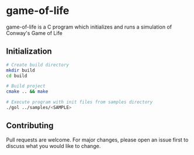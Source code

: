 # game-of-life

game-of-life is a C program which initializes and runs a simulation of Conway's Game of Life

## Initialization

```bash
# Create build directory
mkdir build
cd build

# Build project
cmake .. && make

# Execute program with init files from samples directory
./gol ../samples/<SAMPLE>
```

## Contributing
Pull requests are welcome. For major changes, please open an issue first to discuss what you would like to change.
